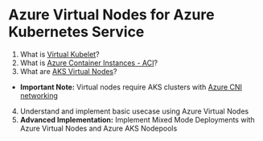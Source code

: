 # Azure Virtual Nodes for Azure Kubernetes Service

1. What is [Virtual Kubelet](https://github.com/virtual-kubelet/virtual-kubelet)?
2.  What is [Azure Container Instances - ACI](https://docs.microsoft.com/en-us/azure/container-instances/)?
3. What are [AKS Virtual Nodes](https://docs.microsoft.com/en-us/azure/aks/virtual-nodes-portal)?
- **Important Note:** Virtual nodes require AKS clusters with [Azure CNI networking](https://docs.microsoft.com/en-us/azure/aks/configure-azure-cni)
4. Understand and implement basic usecase using Azure Virtual Nodes
5. **Advanced Implementation:** Implement Mixed Mode Deployments with Azure Virtual Nodes and Azure AKS Nodepools
